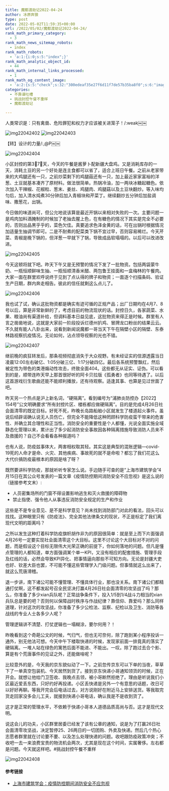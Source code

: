 ```yaml
---
title: 魔都渡劫记2022-04-24
author: 冰原奔狼
type: post
date: 2022-05-02T11:59:35+00:00
url: /2022/05/02/魔都渡劫记2022-04-24/
rank_math_primary_category:
  - 3
rank_math_news_sitemap_robots:
  - index
rank_math_robots:
  - 'a:1:{i:0;s:5:"index";}'
rank_math_analytic_object_id:
  - 44
rank_math_internal_links_processed:
  - 1
rank_math_og_content_image:
  - 'a:2:{s:5:"check";s:32:"300edeaf35e27f6d11f7de57b35ba8f0";s:6:"images";a:0:{}}'
categories:
  - 不靠谱吐槽
  - 挑战封控午餐不重样
  - 魔都渡劫记

---
```

人类常识是：只有禽兽、危险罪犯和权力才应该被关进笼子！/:weak￼￼

<img decoding="async" src="https://i0.wp.com/s2.loli.net/2022/05/02/UMkK9E7XyhJtRQn.jpg?w=640&#038;ssl=1" alt="img22042402" data-recalc-dims="1" />
<img decoding="async" src="https://i0.wp.com/s2.loli.net/2022/05/02/jvyVz7cC186gQmW.jpg?w=640&#038;ssl=1" alt="img22042403" data-recalc-dims="1" />

【转】设计的力量/:,@P￼￼

<img decoding="async" src="https://i0.wp.com/s2.loli.net/2022/05/02/mkBJfirRcNDHl6d.jpg?w=640&#038;ssl=1" alt="img22042404" data-recalc-dims="1" />

小区封控的第3⃣️7⃣️天，今天的午餐是酱萝卜配新疆大盘鸡。又是消耗库存的一天，消耗土豆的另一个好处是连主食都可以省了，适合上班日午餐。之前从老家带来的大鸡腿还有一只，之前炒菜剩下的鸡腿菇还有一只，加上最近家家富裕的洋葱、土豆就基本凑齐了原材料。做法很简单。热锅冷油，加一两块冰糖起糖色。依次加入干辣椒、花椒粒、葱末、姜丝、鸡腿肉、鸡腿菇以及土豆块翻炒。等入味均匀后，加入清水炖煮30分钟后加入青椒块和芹菜丁。继续翻炒五分钟后加盐调味、撒葱花，出锅。

今日做的味道尚可，但公允地说该算是最近开锅以来相对失败的一次。主要问题一是鸡肉加料酒腌制的时候加了老抽去腥上色，在有糖色的情况下其实是完全不必要的，否则出品黑乎乎的，菜色欠佳。真要追求色泽金黄的话，可在出锅时根据情况加适量生抽调节即可。二是不耐煮的配菜类下锅不宜过早，否则容易稀烂。今天芹菜、青椒是晚下锅的，但洋葱一早就下了锅，导致成品软塌塌的。以后可以改进改进。

<img decoding="async" src="https://i0.wp.com/s2.loli.net/2022/05/02/xhJWjH5ZyQfRbSo.jpg?w=640&#038;ssl=1" alt="img22042405" data-recalc-dims="1" />

今天这顿将就下吧。昨天下午又是无预警的情况下发了一批物资。包括两袋蒙牛奶、一瓶恒顺鲜味生抽、一瓶恒顺清香米醋、两包鲁王挂面和一盒梅林的午餐肉。大家一面在群里欢呼说终于见到了点认得的牌子和物资；一面逐个扫描条码、验证生产日期，群内奔走相告。彼此的信任就剩这么点儿了。

<img decoding="async" src="https://i0.wp.com/s2.loli.net/2022/05/02/ovd1OPFhtL7eWmA.jpg?w=640&#038;ssl=1" alt="img22042406" data-recalc-dims="1" />

我也试了试，确认这批物资都是确实有迹可循的正规产品；出厂日期均在4月7、8号以后，算是非常新鲜的了，考虑目前的物流现状的话。封控日久，各家蔬菜、水果、粮油尚有渠道补给，但调料基本日益见底，这批物资来得正是时候。群里有人言之凿凿地说，这就是大家前一阶段投诉烂德州扒鸡、冒牌龙口粉丝的结果云云。不久就有能人八卦出来，说看到新闻说魔都一哥当天下午在隔壁小区的隔壁、东泰林路视察抗疫情况。无论如何，沾点领导视察的光也不错。

<img decoding="async" src="https://i0.wp.com/s2.loli.net/2022/05/02/OZPyN5qsMIwJc8S.jpg?w=640&#038;ssl=1" alt="img22042407" data-recalc-dims="1" />

继前晚的疯狂转发后，那条视频彻底消失于大众视野。有未经证实的信源透露当日凌晨12:00左右破亿、1:05分破三亿、1:17分破四亿。最后各系统预警飘红，然后被定性为带色的类港煽动性攻击，终致全面404。这些都无从证实、证伪。可以看到的是，顺带连昨天早上那首很好听的阿卡贝拉版《孤勇者》也同等待遇了。以后这首游戏衍生歌曲还能不能顺利播放，还有待观察。适逢其事、也算是见过世面了吧。

昨天另一个热点是沪上新名词，“硬隔离”。看到编号为“浦肺炎防控办【2022】154号”公文明确要求“所有封控片区、楼栋都应做硬隔离”。目的是完成4月26日社会面清零的既定目标。好死不死，昨晚长岛路船舶小区就发生了楼道起火事件。虽说后经辟谣确认说无人员伤亡，但完全不能降低这种罔顾科学防疫蛮干带来的危害性、并确立其合理性和正当性。消防安全的重要性是个人都懂，光说全面实施全域静态化管理以来，累计出了多少起消防安全事故因各种隔离措施导致消防人员来不及救援的？自己不会看看各种报道吗？

也有人说，防疫兹事体大，两害相权取其轻。其实这是典型的混账逻辑—covid-19死的人命才是命、火灾、其他疾病、事故死的就不是命啦？都忘了我们花这么大代价搞防疫最根本的原因是啥了呀？

既然要讲科学防疫，那就听听专家怎么说。手边随手可查的是“上海市建筑学会”4月15日在其公众号发表的一篇文章《疫情防控期间消防安全不应忽视》是这么说的（链接参考文末）:

  * 人员密集场所的门窗不得设置影响逃生和灭火救援的障碍物
  * 禁止指使、强令他人从事违反消防安全规定的生产和作业

这些是不是专业意见、是不是科学意见？尚未找到消防部门对此的看法，回头可以找找。这种眼里只有《防疫法》、完全其他法律条文的现状，不正是标定了我们离现代文明的距离吗？

之所以发生这种打着科学防疫旗帜胡作非为的原因很简单：就是至上而下片面强调4月26号一定要实现社会面清零这个大目标。这里不讨论这个大目标对不对的问题，而是假设这个目标无限伟大光荣正确的前提下，你如何落地的问题。但凡是懂点管理的人都知道，单方面强调某个单一KPI，又没有相应的配套措施、管理手段及红线的话，必然会导致KPI异化、把事情逼向那些不可知方向。无论是封疆大吏也好、钦差大臣也罢，不可能不懂这些管理学入门级问题。但事情就这么出来了，就这么荒唐滑稽。

退一步讲，南下诸公可能不懂管理、不懂具体行业，那也没关系。南下诸公们都精通打仗啊，这不都发起号召全民坚决打赢4月26日社会面清零的攻坚战了吗？那么，你准备了多少xian兵队呢？正常战争条件下，投入1/5到1/4战斗力相当的xian兵队总是要的吧？否则何以保障战时秩序与作战纪律？靠信仰、靠爱吗？那么同样道理，针对这次的攻坚战，你准备了多少公检法、监察、纪检以及卫生、消防等各战线的专业人士各多少人呢？

管理逻辑讲不清楚、打仗逻辑也一塌糊涂，要尔何用？！

昨晚看到这个奇葩公文的时候，气归气，但也无可奈何，除了跑到某小程序投诉一通外，别无他法可想。今天中午下楼取快递的时候，发现家前面一排竟真的落实了硬隔离。一堆人站在绿色的篱笆后面不能进、不能出。一叹。除了跑过去合个影、算是有个荒唐事件的见证之外，还能做啥呢？

比较意外的是，今天我的京东貌似动了一下。之前忽传京东可以下单的当夜，草草下了一单真空包装机、今天居然到货了。接到京东快递小哥通知领货的时候，正在开会。就想让他给门卫签收、我晚点去领，被小哥断然拒绝了。理由是听说我们小区最近爱丢东西，只好约好再投递。小区丢快递是另外一个有意思的话题，改日可以好好再聊。等我开完会后电话过去，对方说刚好在附近马上安排送货。等我取完货走回家没多会儿工夫，就接到快递小哥电话，确认我是不是收到货了。

这才是正常的管理水平，不依赖于快递小哥本人道德品质高尚与否。这才是现代文明。

说这会儿的功夫，小区群里居委已经发了该有公章的通知，说是为了打赢26日社会面清零攻坚战，决定暂停25、26两日的一切团购、外卖及快递。然后几个热心志愿者群里就在讨论要不要、以及怎么处理快递的问题。收吧跟防疫政策冲突；不收吧一去一来浪费宝贵的物流机会两次，尤其是现在这个时间，实属奢侈。左右都是问题。今天就这样吧。#挑战封控午餐不重样

<img decoding="async" src="https://i0.wp.com/s2.loli.net/2022/05/02/7ljoHTgwd9ZMSiv.jpg?w=640&#038;ssl=1" alt="img22042408" data-recalc-dims="1" />

#### 参考链接

  * [上海市建筑学会：疫情防控期间消防安全不应忽视][1]

 [1]: https://mp.weixin.qq.com/s/6siR-6Stq4LtFHXEjgL3dg
